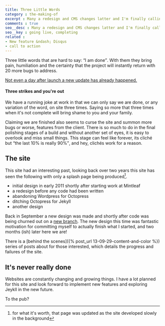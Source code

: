 ```yaml
---
title: Three Little Words
category : the-making-of
excerpt : Many a redesign and CMS changes latter and I'm finally calling this one "done"
comments : true
seo__desc : Many a redesign and CMS changes latter and I'm finally calling this one "done"
seo__key : going live, completing
related :
- New feature &ndash; Disqus
- call to action
---
```

Three little words that are hard to say: <q>I am done</q>. With them they bring pain, humiliation and the certainty that the project will instantly return with 20 more bugs to address.
<!-- /intro -->

<p><ins>Not even a day after launch a <a href="{% post_url 13-11-10-disqus %}">new update</a> has already happened.</ins></p>

#### Three strikes and you're out
We have a running joke at work in that we can only say we are done, or any variation of the word, on site three times. Saying so more that three times when it's not complete will bring shame to you and your family.

Claiming we are finished also seems to curse the site and summon more bugs or worse, features from the client. There is so much to do in the final polishing stages of a build and without another set of eyes, it is easy to overlook and miss small things. This stage can feel like forever, its cliché but <q>the last 10% is really 90%</q>, and hey, clichés work for a reason.

## The site
This site had an interesting past, looking back over two years this site has seen the following with only a splash page being produced[^1].

* initial design in early 2011 shortly after starting work at Mintleaf
* a redesign before any code had been written
* abandoning Wordpress for Octopress
* ditching Octopress for Jekyll
* another design

Back in September a new design was made and shortly after code was being churned out on a [new branch](https://github.com/Piderman/mattycollins.com.au/tree/bravo). The new design this time was fantastic motivation for committing myself to actually finish what I started, and two months (ish) later here we are!

There is a [behind the scenes]({% post_url 13-09-29-content-and-color %}) series of posts about for those interested, which details the progress and failures of the site.

## It's never really done
Websites are constantly changing and growing things. I have a lot planned for this site and look forward to implement new features and exploring Jeykll in the new future.

To the pub?

[^1]: for what it's worth, that page was updated as the site developed slowly in the background
